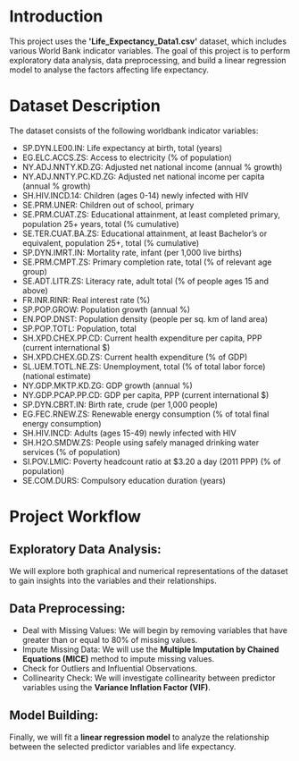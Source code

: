 # Introduction
This project uses the **'Life_Expectancy_Data1.csv'** dataset, which includes various World Bank indicator variables. The goal of this project is to perform exploratory data analysis, data preprocessing, and build a linear regression model to analyse the factors affecting life expectancy.

# Dataset Description
The dataset consists of the following worldbank indicator variables:
- SP.DYN.LE00.IN: Life expectancy at birth, total (years)
- EG.ELC.ACCS.ZS: Access to electricity (% of population)
- NY.ADJ.NNTY.KD.ZG: Adjusted net national income (annual % growth)
- NY.ADJ.NNTY.PC.KD.ZG: Adjusted net national income per capita (annual % growth)
- SH.HIV.INCD.14: Children (ages 0-14) newly infected with HIV
- SE.PRM.UNER: Children out of school, primary
- SE.PRM.CUAT.ZS: Educational attainment, at least completed primary, population 25+ years, total (% cumulative)
- SE.TER.CUAT.BA.ZS: Educational attainment, at least Bachelor’s or equivalent, population 25+, total (% cumulative)
- SP.DYN.IMRT.IN: Mortality rate, infant (per 1,000 live births)
- SE.PRM.CMPT.ZS: Primary completion rate, total (% of relevant age group)
- SE.ADT.LITR.ZS: Literacy rate, adult total (% of people ages 15 and above)
- FR.INR.RINR: Real interest rate (%)
- SP.POP.GROW: Population growth (annual %)
- EN.POP.DNST: Population density (people per sq. km of land area)
- SP.POP.TOTL: Population, total
- SH.XPD.CHEX.PP.CD: Current health expenditure per capita, PPP (current international $)
- SH.XPD.CHEX.GD.ZS: Current health expenditure (% of GDP)
- SL.UEM.TOTL.NE.ZS: Unemployment, total (% of total labor force) (national estimate)
- NY.GDP.MKTP.KD.ZG: GDP growth (annual %)
- NY.GDP.PCAP.PP.CD: GDP per capita, PPP (current international $)
- SP.DYN.CBRT.IN: Birth rate, crude (per 1,000 people)
- EG.FEC.RNEW.ZS: Renewable energy consumption (% of total final energy consumption)
- SH.HIV.INCD: Adults (ages 15-49) newly infected with HIV
- SH.H2O.SMDW.ZS: People using safely managed drinking water services (% of population)
- SI.POV.LMIC: Poverty headcount ratio at $3.20 a day (2011 PPP) (% of population)
- SE.COM.DURS: Compulsory education duration (years)

# Project Workflow
## Exploratory Data Analysis: 
We will explore both graphical and numerical representations of the dataset to gain insights into the variables and their relationships.

## Data Preprocessing:
- Deal with Missing Values: We will begin by removing variables that have greater than or equal to 80% of missing values.
- Impute Missing Data: We will use the **Multiple Imputation by Chained Equations (MICE)** method to impute missing values.
- Check for Outliers and Influential Observations.
- Collinearity Check: We will investigate collinearity between predictor variables using the **Variance Inflation Factor (VIF)**.

## Model Building:
Finally, we will fit a **linear regression model** to analyze the relationship between the selected predictor variables and life expectancy.
